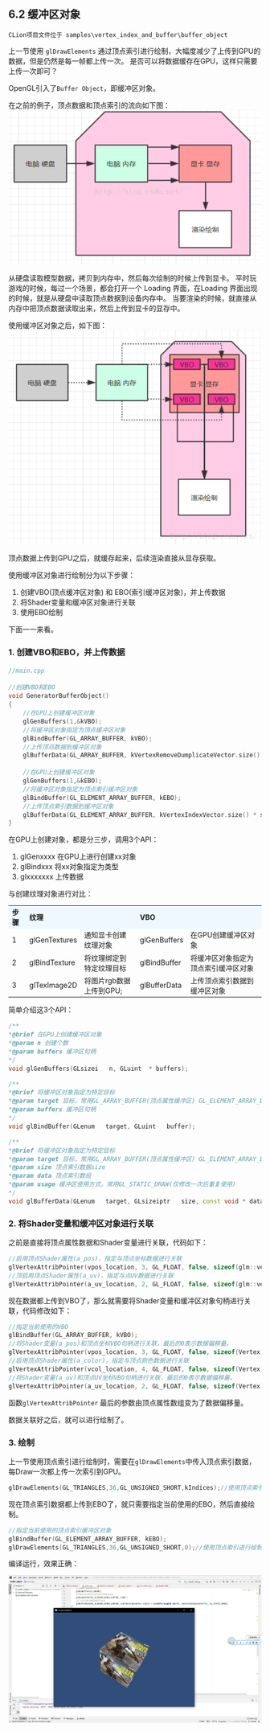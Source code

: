 ## 6.2 缓冲区对象

    CLion项目文件位于 samples\vertex_index_and_buffer\buffer_object

上一节使用 `glDrawElements` 通过顶点索引进行绘制，大幅度减少了上传到GPU的数据，但是仍然是每一帧都上传一次。
是否可以将数据缓存在GPU，这样只需要上传一次即可？

OpenGL引入了`Buffer Object`，即缓冲区对象。

在之前的例子，顶点数据和顶点索引的流向如下图：
![](../../imgs/vbo_vertex_index/vbo/upload_vertex_every_draw.png)

从硬盘读取模型数据，拷贝到内存中，然后每次绘制的时候上传到显卡。
平时玩游戏的时候，每过一个场景，都会打开一个 Loading 界面，在Loading 界面出现的时候，就是从硬盘中读取顶点数据到设备内存中。
当要渲染的时候，就直接从内存中把顶点数据读取出来，然后上传到显卡的显存中。

使用缓冲区对象之后，如下图：
![](../../imgs/vbo_vertex_index/vbo/draw_with_vbo.png)

顶点数据上传到GPU之后，就缓存起来，后续渲染直接从显存获取。

使用缓冲区对象进行绘制分为以下步骤：
1. 创建VBO(顶点缓冲区对象) 和 EBO(索引缓冲区对象)，并上传数据
2. 将Shader变量和缓冲区对象进行关联
3. 使用EBO绘制

下面一一来看。

### 1. 创建VBO和EBO，并上传数据
```c++
//main.cpp

//创建VBO和EBO
void GeneratorBufferObject()
{
    //在GPU上创建缓冲区对象
    glGenBuffers(1,&kVBO);
    //将缓冲区对象指定为顶点缓冲区对象
    glBindBuffer(GL_ARRAY_BUFFER, kVBO);
    //上传顶点数据到缓冲区对象
    glBufferData(GL_ARRAY_BUFFER, kVertexRemoveDumplicateVector.size() * sizeof(Vertex), &kVertexRemoveDumplicateVector[0], GL_STATIC_DRAW);

    //在GPU上创建缓冲区对象
    glGenBuffers(1,&kEBO);
    //将缓冲区对象指定为顶点索引缓冲区对象
    glBindBuffer(GL_ELEMENT_ARRAY_BUFFER, kEBO);
    //上传顶点索引数据到缓冲区对象
    glBufferData(GL_ELEMENT_ARRAY_BUFFER, kVertexIndexVector.size() * sizeof(unsigned short), &kVertexIndexVector[0], GL_STATIC_DRAW);
}
```

在GPU上创建对象，都是分三步，调用3个API：
1. glGenxxxx 在GPU上进行创建xx对象
2. glBindxxx 将xx对象指定为类型
3. glxxxxxxx 上传数据

与创建纹理对象进行对比：
<table>
<tr bgcolor="AliceBlue"><td><b>步骤</td><td><b>纹理</td><td><b></td><td><b>VBO</td><td><b></td></tr>
<tr><td>1</td><td>glGenTextures</td><td>通知显卡创建纹理对象</td><td>glGenBuffers</td><td>在GPU创建缓冲区对象</td></tr>
<tr><td>2</td><td>glBindTexture</td><td>将纹理绑定到特定纹理目标</td><td>glBindBuffer</td><td>将缓冲区对象指定为顶点索引缓冲区对象</td></tr>
<tr><td>3</td><td>glTexImage2D</td><td>将图片rgb数据上传到GPU;</td><td>glBufferData</td><td>上传顶点索引数据到缓冲区对象</td></tr>
</table>

简单介绍这3个API：
```c++
/**
*@brief 在GPU上创建缓冲区对象
*@param n 创建个数
*@param buffers 缓冲区句柄
*/
void glGenBuffers(GLsizei   n, GLuint  * buffers);
```

```c++
/**
*@brief 将缓冲区对象指定为特定目标
*@param target 目标，常用GL_ARRAY_BUFFER(顶点属性缓冲区) GL_ELEMENT_ARRAY_BUFFER(顶点索引缓冲区)
*@param buffers 缓冲区句柄
*/
void glBindBuffer(GLenum   target, GLuint   buffer);
```

```c++
/**
*@brief 将缓冲区对象指定为特定目标
*@param target 目标，常用GL_ARRAY_BUFFER(顶点属性缓冲区) GL_ELEMENT_ARRAY_BUFFER(顶点索引缓冲区)
*@param size 顶点索引数据size
*@param data 顶点索引数组
*@param usage 缓冲区使用方式，常用GL_STATIC_DRAW(仅修改一次后重复使用)
*/
void glBufferData(GLenum   target, GLsizeiptr   size, const void * data, GLenum   usage);
```

### 2. 将Shader变量和缓冲区对象进行关联

之前是直接将顶点属性数据和Shader变量进行关联，代码如下：
```c++
//启用顶点Shader属性(a_pos)，指定与顶点坐标数据进行关联
glVertexAttribPointer(vpos_location, 3, GL_FLOAT, false, sizeof(glm::vec3), kPositions);
//顶启用顶点Shader属性(a_uv)，指定与点UV数据进行关联
glVertexAttribPointer(a_uv_location, 2, GL_FLOAT, false, sizeof(glm::vec2), kUvs);
```

现在数据都上传到VBO了，那么就需要将Shader变量和缓冲区对象句柄进行关联，代码修改如下：
```c++
//指定当前使用的VBO
glBindBuffer(GL_ARRAY_BUFFER, kVBO);
//将Shader变量(a_pos)和顶点坐标VBO句柄进行关联，最后的0表示数据偏移量。
glVertexAttribPointer(vpos_location, 3, GL_FLOAT, false, sizeof(Vertex), 0);
//启用顶点Shader属性(a_color)，指定与顶点颜色数据进行关联
glVertexAttribPointer(vcol_location, 4, GL_FLOAT, false, sizeof(Vertex), (void*)(sizeof(float)*3));
//将Shader变量(a_uv)和顶点UV坐标VBO句柄进行关联，最后的0表示数据偏移量。
glVertexAttribPointer(a_uv_location, 2, GL_FLOAT, false, sizeof(Vertex), (void*)(sizeof(float)*(3+4)));
```

函数`glVertexAttribPointer` 最后的参数由顶点属性数组变为了数据偏移量。

数据关联好之后，就可以进行绘制了。

### 3. 绘制

上一节使用顶点索引进行绘制时，需要在`glDrawElements`中传入顶点索引数据，每Draw一次都上传一次索引到GPU。

```c++
glDrawElements(GL_TRIANGLES,36,GL_UNSIGNED_SHORT,kIndices);//使用顶点索引进行绘制。
```

现在顶点索引数据都上传到EBO了，就只需要指定当前使用的EBO，然后直接绘制。

```c++
//指定当前使用的顶点索引缓冲区对象
glBindBuffer(GL_ELEMENT_ARRAY_BUFFER, kEBO);
glDrawElements(GL_TRIANGLES,36,GL_UNSIGNED_SHORT,0);//使用顶点索引进行绘制，最后的0表示数据偏移量。
```

编译运行，效果正确：

![](../../imgs/vbo_vertex_index/vbo/draw_with_vbo_ok.jpg)